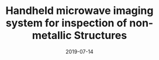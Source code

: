 ---
draft: false
doi: 
title: Handheld microwave imaging system for inspection of non-metallic Structures
url_pdf: 'https://www.iastatedigitalpress.com/qnde/article/id/8625/'
publication_types:
  - "paper-conference"
authors:
  - Mohammad Tayeb Ghasr
  - Yuan Gao
  - Reza Zoughi

publication: In *Review of Progress in Quantitative Nondestructive Evaluation*
publication_short: In *Review of Progress in Quantitative Nondestructive Evaluation*
featured: false
image:
  filename: featured
  focal_point: Smart
  preview_only: false
date: 2019-07-14
---